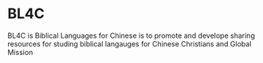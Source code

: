 # BL4C
BL4C is Biblical Languages for Chinese is to promote and develope sharing resources for studing biblical langauges for Chinese Christians and Global Mission 
